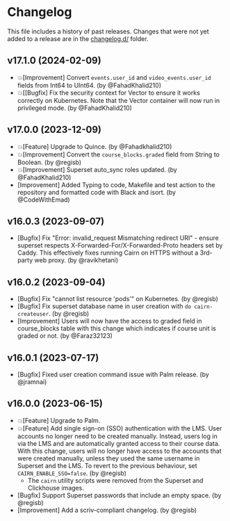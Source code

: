 # Changelog

This file includes a history of past releases. Changes that were not yet added to a release are in the [changelog.d/](./changelog.d) folder.

<!--
⚠️ DO NOT ADD YOUR CHANGES TO THIS FILE! (unless you want to modify existing changelog entries in this file)
Changelog entries are managed by scriv. After you have made some changes to this plugin, create a changelog entry with:

    scriv create

Edit and commit the newly-created file in changelog.d.

If you need to create a new release, create a separate commit just for that. It is important to respect these
instructions, because git commits are used to generate release notes:
  - Modify the version number in `__about__.py`.
  - Collect changelog entries with `scriv collect`
  - The title of the commit should be the same as the new version: "vX.Y.Z".
-->

<!-- scriv-insert-here -->

<a id='changelog-17.1.0'></a>
## v17.1.0 (2024-02-09)

- 💥[Improvement] Convert `events.user_id` and `video_events.user_id` fields from Int64 to UInt64. (by @FahadKhalid210)
- 💥[[Bugfix] Fix the security context for Vector to ensure it works correctly on Kubernetes. Note that the Vector container will now run in privileged mode. (by @FahadKhalid210)

<a id='changelog-17.0.0'></a>
## v17.0.0 (2023-12-09)

- 💥[Feature] Upgrade to Quince. (by @Fahadkhalid210)
- 💥[Improvement] Convert the `course_blocks.graded` field from String to Boolean. (by @regisb)
- 💥[Improvement] Superset auto_sync roles updated. (by @FahadKhalid210)
- [Improvement] Added Typing to code, Makefile and test action to the repository and formatted code with Black and isort. (by @CodeWithEmad)

<a id='changelog-16.0.3'></a>
## v16.0.3 (2023-09-07)

- [Bugfix] Fix "Error: invalid_request Mismatching redirect URI" - ensure superset respects X-Forwarded-For/X-Forwarded-Proto headers set by Caddy. This effectively fixes running Cairn on HTTPS without a 3rd-party web proxy. (by @ravikhetani)

<a id='changelog-16.0.2'></a>
## v16.0.2 (2023-09-04)

- [Bugfix] Fix "cannot list resource 'pods'" on Kubernetes. (by @regisb)
- [Bugfix] Fix superset database name in user creation with `do cairn-createuser`. (by @regisb)
- [Improvement] Users will now have the access to graded field in course_blocks table with this change which indicates if course unit is graded or not. (by @Faraz32123)

<a id='changelog-16.0.1'></a>
## v16.0.1 (2023-07-17)

- [Bugfix] Fixed user creation command issue with Palm release. (by @jramnai)

<a id='changelog-16.0.0'></a>
## v16.0.0 (2023-06-15)

- 💥[Feature] Upgrade to Palm.
- 💥[Feature] Add single sign-on (SSO) authentication with the LMS. User accounts no longer need to be created manually. Instead, users log in via the LMS and are automatically granted access to their course data. With this change, users will no longer have access to the accounts that were created manually, unless they used the same username in Superset and the LMS. To revert to the previous behaviour, set `CAIRN_ENABLE_SSO=false`. (by @regisb)
    - The `cairn` utility scripts were removed from the Superset and Clickhouse images.
- [Bugfix] Support Superset passwords that include an empty space. (by @regisb)
- [Improvement] Add a scriv-compliant changelog. (by @regisb)

